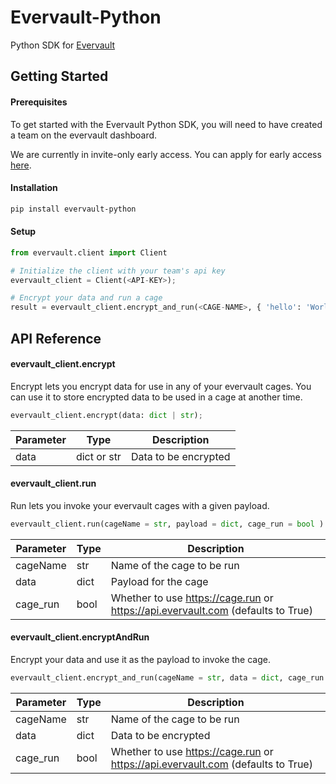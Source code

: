 # Evervault-Python
Python SDK for [Evervault](https://evervault.com)

## Getting Started

#### Prerequisites

To get started with the Evervault Python SDK, you will need to have created a team on the evervault dashboard.

We are currently in invite-only early access. You can apply for early access [here](https://evervault.com).

#### Installation

```sh
pip install evervault-python
```

#### Setup

```python
from evervault.client import Client

# Initialize the client with your team's api key
evervault_client = Client(<API-KEY>);

# Encrypt your data and run a cage
result = evervault_client.encrypt_and_run(<CAGE-NAME>, { 'hello': 'World!' })
```

## API Reference

#### evervault_client.encrypt

Encrypt lets you encrypt data for use in any of your evervault cages. You can use it to store encrypted data to be used in a cage at another time.

```python
evervault_client.encrypt(data: dict | str);
```

| Parameter | Type | Description |
| --------- | ---- | ----------- |
| data | dict or str | Data to be encrypted |

#### evervault_client.run

Run lets you invoke your evervault cages with a given payload.

```python
evervault_client.run(cageName = str, payload = dict, cage_run = bool )
```

| Parameter | Type | Description |
| --------- | ---- | ----------- |
| cageName | str | Name of the cage to be run |
| data | dict | Payload for the cage |
| cage_run | bool | Whether to use https://cage.run or https://api.evervault.com (defaults to True) |

#### evervault_client.encryptAndRun

Encrypt your data and use it as the payload to invoke the cage.

```python
evervault_client.encrypt_and_run(cageName = str, data = dict, cage_run = True)
```

| Parameter | Type | Description |
| --------- | ---- | ----------- |
| cageName | str | Name of the cage to be run |
| data | dict | Data to be encrypted |
| cage_run | bool | Whether to use https://cage.run or https://api.evervault.com (defaults to True) |
